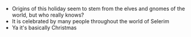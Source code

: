 - Origins of this holiday seem to stem from the elves and gnomes of the world, but who really knows? 
- It is celebrated by many people throughout the world of Selerim
- Ya it's basically Christmas